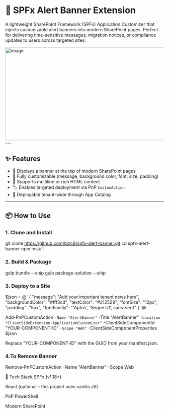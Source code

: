 # 🚨 SPFx Alert Banner Extension

A lightweight SharePoint Framework (SPFx) Application Customizer that injects customizable alert banners into modern SharePoint pages. Perfect for delivering time-sensitive messages, migration notices, or compliance updates to users across targeted sites.

<img width="1197" height="295" alt="image" src="https://github.com/user-attachments/assets/9fdd8f1c-7646-4dd0-9ad7-d82d8d6b850a" />
---

## ✨ Features

- 🔔 Displays a banner at the top of modern SharePoint pages
- 🎨 Fully customizable (message, background color, font, size, padding)
- 📄 Supports multiline or rich HTML content
- 🏷️ Enables targeted deployment via PnP `CustomAction`
- 🧩 Deployable tenant-wide through App Catalog

---

## 📦 How to Use

### 1. Clone and Install

git clone https://github.com/bizc8/spfx-alert-banner.git
cd spfx-alert-banner
npm install

### 2. Build & Package

gulp bundle --ship
gulp package-solution --ship

### 3. Deploy to a Site

$json = @'
{
  "message": "Add your important tenant news here",
  "backgroundColor": "#fff3cd",
  "textColor": "#212529",
  "fontSize": "12px",
  "padding": "5px",
  "fontFamily": "'Aptos', 'Segoe UI', sans-serif"
}
'@

Add-PnPCustomAction `
  -Name "AlertBanner" `
  -Title "AlertBanner" `
  -Location "ClientSideExtension.ApplicationCustomizer" `
  -ClientSideComponentId "YOUR-COMPONENT-ID" `
  -Scope "Web" `
  -ClientSideComponentProperties $json

Replace "YOUR-COMPONENT-ID" with the GUID from your manifest.json.


### 4.To Remove Banner

Remove-PnPCustomAction -Name "AlertBanner" -Scope Web

🧠 Tech Stack
SPFx (v1.18+)

React (optional – this project uses vanilla JS)

PnP PowerShell

Modern SharePoint
